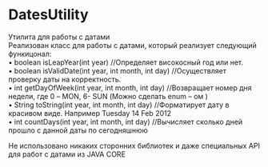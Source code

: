 # DatesUtility
Утилита для работы с датами   
Реализован класс для работы с датами, который реализует следующий функицонал:  
•	boolean isLeapYear(int year) //Определяет високосный год или нет.  
•	boolean isValidDate(int year, int month, int day) //Осуществляет проверку даты на корректность.  
•	int getDayOfWeek(int year, int month, int day) //Возвращает номер дня недели, где 0 – MON, 6- SUN (Можно сделать enum – ом )  
•	String toString(int year, int month, int day) //Форматирует дату в красивом виде. Например Tuesday 14 Feb 2012  
•	int countDays(int year, int month, int day) //Вычисляет сколько дней прошло с данной даты по сегодняшнюю  

Не использовано никаких сторонних библиотек и даже специальных API для работ с датами из JAVA CORE   
